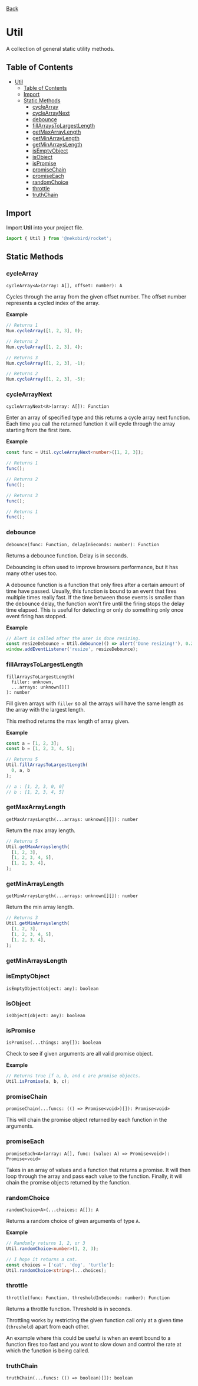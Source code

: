 [Back](../index.md)

# Util

A collection of general static utility methods.

## Table of Contents

- [Util](#util)
  - [Table of Contents](#table-of-contents)
  - [Import](#import)
  - [Static Methods](#static-methods)
    - [cycleArray](#cyclearray)
    - [cycleArrayNext](#cyclearraynext)
    - [debounce](#debounce)
    - [fillArraysToLargestLength](#fillarraystolargestlength)
    - [getMaxArrayLength](#getmaxarraylength)
    - [getMinArrayLength](#getminarraylength)
    - [getMinArraysLength](#getminarrayslength)
    - [isEmptyObject](#isemptyobject)
    - [isObject](#isobject)
    - [isPromise](#ispromise)
    - [promiseChain](#promisechain)
    - [promiseEach](#promiseeach)
    - [randomChoice](#randomchoice)
    - [throttle](#throttle)
    - [truthChain](#truthchain)

## Import

Import **Util** into your project file.

```typescript
import { Util } from '@nekobird/rocket';
```

## Static Methods

### cycleArray

`cycleArray<A>(array: A[], offset: number): A`

Cycles through the array from the given offset number.
The offset number represents a cycled index of the array.

**Example**

```typescript
// Returns 1
Num.cycleArray([1, 2, 3], 0);

// Returns 2
Num.cycleArray([1, 2, 3], 4);

// Returns 3
Num.cycleArray([1, 2, 3], -1);

// Returns 2
Num.cycleArray([1, 2, 3], -5);
```

### cycleArrayNext

`cycleArrayNext<A>(array: A[]): Function`

Enter an array of specified type and this returns a cycle array next function.
Each time you call the returned function it will cycle through the array starting from the first item.

**Example**

```typescript
const func = Util.cycleArrayNext<number>([1, 2, 3]);

// Returns 1
func();

// Returns 2
func();

// Returns 3
func();

// Returns 1
func();
```

### debounce

`debounce(func: Function, delayInSeconds: number): Function`

Returns a debounce function.
Delay is in seconds.

Debouncing is often used to improve browsers performance, but it has many other uses too.

A debounce function is a function that only fires after a certain amount of time have passed. Usually, this function is bound to an event that fires multiple times really fast.
If the time between those events is smaller than the debounce delay, the function won't fire until the firing stops the delay time elapsed.
This is useful for detecting or only do something only once event firing has stopped.

**Example**

```typescript
// Alert is called after the user is done resizing.
const resizeDebounce = Util.debounce(() => alert('Done resizing!'), 0.2);
window.addEventListener('resize', resizeDebounce);
```

### fillArraysToLargestLength

```
fillArraysToLargestLength(
  filler: unknown,
  ...arrays: unknown[][]
): number
```

Fill given arrays with `filler` so all the arrays will have the same length as the array with the largest length.

This method returns the max length of array given.

**Example**

```typescript
const a = [1, 2, 3];
const b = [1, 2, 3, 4, 5];

// Returns 5
Util.fillArraysToLargestLength(
  0, a, b
);

// a : [1, 2, 3, 0, 0]
// b : [1, 2, 3, 4, 5]
```

### getMaxArrayLength

`getMaxArraysLength(...arrays: unknown[][]): number`

Return the max array length.

```typescript
// Returns 5
Util.getMaxArrayslength(
  [1, 2, 3],
  [1, 2, 3, 4, 5],
  [1, 2, 3, 4],
);
```

### getMinArrayLength

`getMinArraysLength(...arrays: unknown[][]): number`

Return the min array length.

```typescript
// Returns 3
Util.getMinArrayslength(
  [1, 2, 3],
  [1, 2, 3, 4, 5],
  [1, 2, 3, 4],
);
```

### getMinArraysLength

### isEmptyObject

`isEmptyObject(object: any): boolean`

### isObject

`isObject(object: any): boolean`

### isPromise

`isPromise(...things: any[]): boolean`

Check to see if given arguments are all valid promise object.

**Example**

```typescript
// Returns true if a, b, and c are promise objects.
Util.isPromise(a, b, c);
```

### promiseChain

`promiseChain(...funcs: (() => Promise<void>)[]): Promise<void>`

This will chain the promise object returned by each function in the arguments.

### promiseEach

`promiseEach<A>(array: A[], func: (value: A) => Promise<void>): Promise<void>`

Takes in an array of values and a function that returns a promise. 
It will then loop through the array and pass each value to the function.
Finally, it will chain the promise objects returned by the function.

### randomChoice

`randomChoice<A>(...choices: A[]): A`

Returns a random choice of given arguments of type `A`.

**Example**

```typescript
// Randomly returns 1, 2, or 3
Util.randomChoice<number>(1, 2, 3);

// I hope it returns a cat.
const choices = ['cat', 'dog', 'turtle'];
Util.randomChoice<string>(...choices);
```

### throttle

`throttle(func: Function, thresholdInSeconds: number): Function`

Returns a throttle function.
Threshold is in seconds.

Throttling works by restricting the given function call only at a given time (`threshold`) apart from each other.

An example where this could be useful is when an event bound to a function fires too fast and you want to slow down and control the rate at which the function is being called.

### truthChain

`truthChain(...funcs: (() => boolean)[]): boolean`

